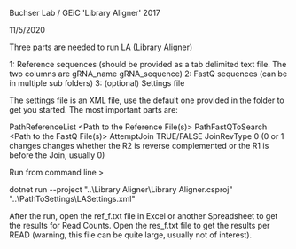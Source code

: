Buchser Lab / GEiC 'Library Aligner' 2017

11/5/2020

Three parts are needed to run LA (Library Aligner)

1: Reference sequences (should be provided as a tab delimited text file. The two columns are gRNA_name <tab> gRNA_sequence)
2: FastQ sequences (can be in multiple sub folders)
3: (optional) Settings file

The settings file is an XML file, use the default one provided in the folder to get you started.  The most important parts are:

PathReferenceList	<Path to the Reference File(s)>
PathFastQToSearch	<Path to the FastQ File(s)>
AttemptJoin	TRUE/FALSE
JoinRevType	0 (0 or 1 changes changes whether the R2 is reverse complemented or the R1 is before the Join, usually 0)

Run from command line >

dotnet run --project "..\Library Aligner\Library Aligner.csproj" "..\PathToSettings\LASettings.xml"

After the run, open the ref_f.txt file in Excel or another Spreadsheet to get the results for Read Counts.  Open the res_f.txt file to get the results per READ (warning, this file can be quite large, usually not of interest).
